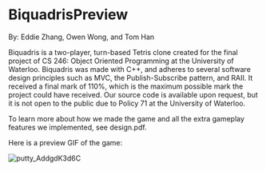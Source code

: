 # BiquadrisPreview

By: Eddie Zhang, Owen Wong, and Tom Han

Biquadris is a two-player, turn-based Tetris clone created for the final project of CS 246: Object Oriented Programming at the University of Waterloo. Biquadris was made with C++, and adheres to several software design principles such as MVC, the Publish-Subscribe pattern, and RAII. It received a final mark of 110%, which is the maximum possible mark the project could have received. Our source code is available upon request, but it is not open to the public due to Policy 71 at the University of Waterloo.

To learn more about how we made the game and all the extra gameplay features we implemented, see design.pdf. 

Here is a preview GIF of the game:

![putty_AddgdK3d6C](https://user-images.githubusercontent.com/59850346/211685858-589f44bc-b756-4155-81da-703e0ef883a8.gif)
